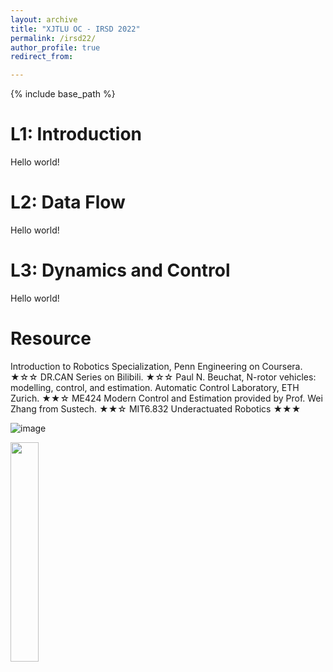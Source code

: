 ```yaml
---
layout: archive
title: "XJTLU OC - IRSD 2022"
permalink: /irsd22/
author_profile: true
redirect_from:

---
```


{% include base_path %}

L1: Introduction
======
Hello world!

L2: Data Flow
======
Hello world!

L3: Dynamics and Control
======
Hello world!

# Resource

Introduction to Robotics Specialization, Penn Engineering on Coursera. ★☆☆
DR.CAN Series on Bilibili. ★☆☆
Paul N. Beuchat, N-rotor vehicles: modelling, control, and estimation. Automatic Control Laboratory, ETH Zurich. ★★☆
ME424 Modern Control and Estimation provided by Prof. Wei Zhang from Sustech. ★★☆
MIT6.832 Underactuated Robotics ★★★

![image](https://user-images.githubusercontent.com/48425290/205726125-13a2adb0-57af-45aa-9970-1e1374c40f30.png)


<img src='/site/images/my-research-area.drawio.png' width = "30%" align=center>
